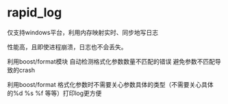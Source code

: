# rapid_log

仅支持windows平台，利用内存映射实时、同步地写日志

性能高，且即使进程崩溃，日志也不会丢失。

利用boost/format模块 自动检测格式化参数数量不匹配的错误 避免参数不匹配导致的crash

利用boost/format 格式化参数时不需要关心参数具体的类型（不需要关心具体的%d %s %f 等等）打印log更方便
